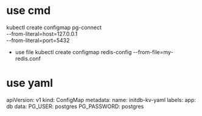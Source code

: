 # use cmd

kubectl create configmap pg-connect \
--from-literal=host=127.0.0.1 \
--from-literal=port=5432

* use file
kubectl create configmap redis-config --from-file=my-redis.conf

# use yaml
apiVersion: v1
kind: ConfigMap
metadata:
  name: initdb-kv-yaml
  labels:
    app: db
data:
  PG_USER: postgres
  PG_PASSWORD: postgres